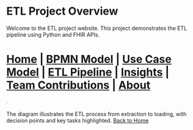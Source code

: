 # ETL Project Overview

Welcome to the ETL project website. This project demonstrates the ETL pipeline using Python and FHIR APIs.




[Home](index.md) | [BPMN Model](bpmn.md) | [Use Case Model](use_case.md) | [ETL Pipeline](etl_pipeline.md) | [Insights](insights.md) | [Team Contributions](team.md) | [About](about.md)
=======


<img alt="img.png" height="5" src="img.png" width="5"/>

The diagram illustrates the ETL process from extraction to loading, with decision points and key tasks highlighted.
[Back to Home](index.md)
